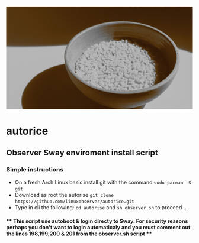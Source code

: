 ![rice](rise.jpg)
#  autorice
## Observer Sway enviroment install script
### Simple instructions
   * On a fresh Arch Linux basic install git with the command ```sudo pacman -S git```
   * Download as root the autorise  ```git clone https://github.com/linuxobserver/autorice.git```
   * Type in cli the following: ```cd autorise```  and ```sh observer.sh``` to proceed ..

#### ** This script use autoboot & login directy to Sway. For security reasons perhaps you don't want to login automaticaly and you must comment out the lines 198,199,200 & 201 from the observer.sh script **
